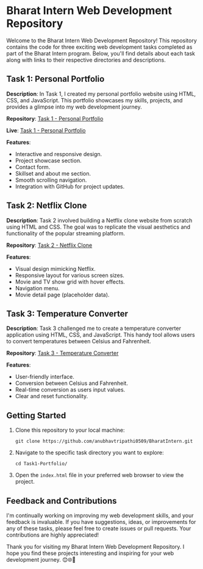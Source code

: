 # Bharat Intern Web Development Repository

Welcome to the Bharat Intern Web Development Repository! This repository contains the code for three exciting web development tasks completed as part of the Bharat Intern program. Below, you'll find details about each task along with links to their respective directories and descriptions.

## Task 1: Personal Portfolio

**Description**: In Task 1, I created my personal portfolio website using HTML, CSS, and JavaScript. This portfolio showcases my skills, projects, and provides a glimpse into my web development journey.

**Repository**: [Task 1 - Personal Portfolio](https://github.com/anubhavtripathi0509/BharatIntern/tree/main/Task1-Portfolio)

**Live**: [Task 1 - Personal Portfolio](https://anubhavtripathi0509.github.io/portfolio/)

**Features**:
- Interactive and responsive design.
- Project showcase section.
- Contact form.
- Skillset and about me section.
- Smooth scrolling navigation.
- Integration with GitHub for project updates.

## Task 2: Netflix Clone

**Description**: Task 2 involved building a Netflix clone website from scratch using HTML and CSS. The goal was to replicate the visual aesthetics and functionality of the popular streaming platform.

**Repository**: [Task 2 - Netflix Clone](https://github.com/anubhavtripathi0509/BharatIntern/tree/main/Task2-NetflixClone)

**Features**:
- Visual design mimicking Netflix.
- Responsive layout for various screen sizes.
- Movie and TV show grid with hover effects.
- Navigation menu.
- Movie detail page (placeholder data).

## Task 3: Temperature Converter

**Description**: Task 3 challenged me to create a temperature converter application using HTML, CSS, and JavaScript. This handy tool allows users to convert temperatures between Celsius and Fahrenheit.

**Repository**: [Task 3 - Temperature Converter](https://github.com/anubhavtripathi0509/BharatIntern/tree/main/Task3-TemperatureConverter)

**Features**:
- User-friendly interface.
- Conversion between Celsius and Fahrenheit.
- Real-time conversion as users input values.
- Clear and reset functionality.

## Getting Started

1. Clone this repository to your local machine:
   ```shell
   git clone https://github.com/anubhavtripathi0509/BharatIntern.git
   ```

2. Navigate to the specific task directory you want to explore:
   ```shell
   cd Task1-Portfolio/
   ```

3. Open the `index.html` file in your preferred web browser to view the project.

## Feedback and Contributions

I'm continually working on improving my web development skills, and your feedback is invaluable. If you have suggestions, ideas, or improvements for any of these tasks, please feel free to create issues or pull requests. Your contributions are highly appreciated!

Thank you for visiting my Bharat Intern Web Development Repository. I hope you find these projects interesting and inspiring for your web development journey. 😊🌐🚀